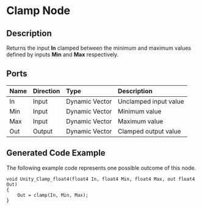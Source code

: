 # Clamp Node

## Description

Returns the input **In** clamped between the minimum and maximum values defined by inputs **Min** and **Max** respectively.

## Ports

| Name        | Direction           | Type  | Description |
|:------------ |:-------------|:-----|:---|
| In      | Input | Dynamic Vector | Unclamped input value |
| Min      | Input | Dynamic Vector | Minimum value |
| Max      | Input | Dynamic Vector | Maximum value |
| Out | Output      |    Dynamic Vector | Clamped output value |

## Generated Code Example

The following example code represents one possible outcome of this node.

```
void Unity_Clamp_float4(float4 In, float4 Min, float4 Max, out float4 Out)
{
    Out = clamp(In, Min, Max);
}
```